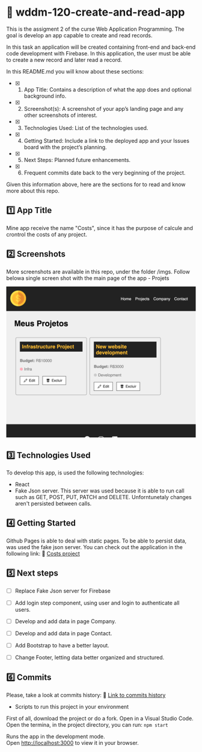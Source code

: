 # 🎯 wddm-120-create-and-read-app

This is the assigment 2 of the curse Web Application Programming.
The goal is develop an app capable to create and read records. 

In this task an application will be created containing front-end and back-end code development with Firebase. In this application, the user must be able to create a new record and later read a record.

In this README.md you will know about these sections:  
- [x] 1. App Title: Contains a description of what the app does and optional background info.
- [x] 2. Screenshot(s): A screenshot of your app’s landing page and any other screenshots of interest.
- [x] 3. Technologies Used: List of the technologies used.
- [x] 4. Getting Started: Include a link to the deployed app and your Issues board with the project’s planning.
- [x] 5. Next Steps: Planned future enhancements.
- [x] 6. Frequent commits date back to the very beginning of the project.  

Given this information above, here are the sections for to read and know more about this repo.  

## 1️⃣  App Title
Mine app receive the name "Costs", since it has the purpose of calcule and crontrol the costs of any project.

## 2️⃣ Screenshots
More screenshots are available in this repo, under the folder /imgs. Follow belowa single screen shot with the main page of the app - Projets

![This is an image](imgs/projects_page.png)

## 3️⃣ Technologies Used
To develop this app, is used the following technologies: 
- React
- Fake Json server. This server was used because it is able to run call such as GET, POST, PUT, PATCH and DELETE. Unforntunetaly changes aren't persisted between calls.

## 4️⃣ Getting Started
Github Pages is able to deal with static pages. To be able to persist data, was used the fake json server. You can check out the application in the following link: 
🔗 [Costs project](https://viviurbano.github.io/wddm-120-create-and-read-app/)

## 5️⃣ Next steps
- [ ] Replace Fake Json server for Firebase
- [ ] Add login step component, using user and login to authenticate all users.
- [ ] Develop and add data in page Company.  
- [ ] Develop and add data in page Contact.  
- [ ] Add Bootstrap to have a better layout.  
- [ ] Change Footer, letting data better organized and structured.  


## 6️⃣ Commits
Please, take a look at commits history: 
🔗 [Link to commits history](https://github.com/viviurbano/wddm-120-create-and-read-app/commits/main)

- Scripts to run this project in your environment

First of all, download the project or do a fork. Open in a Visual Studio Code. Open the termina, in the project directory, you can run:
`npm start`

Runs the app in the development mode.\
Open [http://localhost:3000](http://localhost:3000) to view it in your browser.
